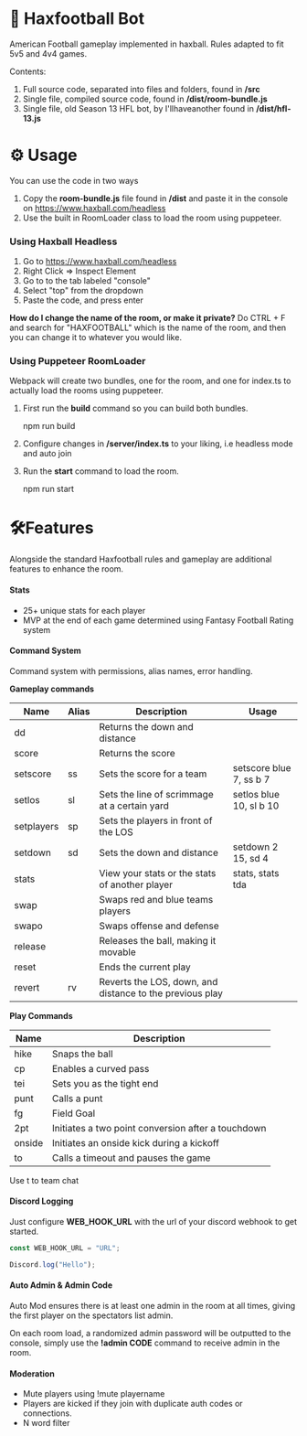 # 🏈 Haxfootball Bot

American Football gameplay implemented in haxball. Rules adapted to fit 5v5 and 4v4 games.

Contents:

1.  Full source code, separated into files and folders, found in **/src**
2.  Single file, compiled source code, found in **/dist/room-bundle.js**
3.  Single file, old Season 13 HFL bot, by I'llhaveanother found in **/dist/hfl-13.js**

# ⚙️ Usage

You can use the code in two ways

1.  Copy the **room-bundle.js** file found in **/dist** and paste it in the console on https://www.haxball.com/headless
2.  Use the built in RoomLoader class to load the room using puppeteer.

### Using Haxball Headless

1. Go to https://www.haxball.com/headless
2. Right Click => Inspect Element
3. Go to to the tab labeled "console"
4. Select "top" from the dropdown
5. Paste the code, and press enter

**How do I change the name of the room, or make it private?**
Do CTRL + F and search for "HAXFOOTBALL" which is the name of the room, and then you can change it to whatever you would like.

### Using Puppeteer RoomLoader

Webpack will create two bundles, one for the room, and one for index.ts to actually load the rooms using puppeteer.

1. First run the **build** command so you can build both bundles.

   npm run build

2. Configure changes in **/server/index.ts** to your liking, i.e headless mode and auto join

3. Run the **start** command to load the room.

   npm run start

# 🛠️Features

Alongside the standard Haxfootball rules and gameplay are additional features to enhance the room.

#### Stats

- 25+ unique stats for each player
- MVP at the end of each game determined using Fantasy Football Rating system

#### Command System

Command system with permissions, alias names, error handling.

**Gameplay commands**

| Name       | Alias | Description                                              | Usage                   |
| ---------- | ----- | -------------------------------------------------------- | ----------------------- |
| dd         |       | Returns the down and distance                            |                         |
| score      |       | Returns the score                                        |                         |
| setscore   | ss    | Sets the score for a team                                | setscore blue 7, ss b 7 |
| setlos     | sl    | Sets the line of scrimmage at a certain yard             | setlos blue 10, sl b 10 |
| setplayers | sp    | Sets the players in front of the LOS                     |                         |
| setdown    | sd    | Sets the down and distance                               | setdown 2 15, sd 4      |
| stats      |       | View your stats or the stats of another player           | stats, stats tda        |
| swap       |       | Swaps red and blue teams players                         |                         |
| swapo      |       | Swaps offense and defense                                |                         |
| release    |       | Releases the ball, making it movable                     |                         |
| reset      |       | Ends the current play                                    |                         |
| revert     | rv    | Reverts the LOS, down, and distance to the previous play |                         |

**Play Commands**

| Name   | Description                                        |
| ------ | -------------------------------------------------- |
| hike   | Snaps the ball                                     |
| cp     | Enables a curved pass                              |
| tei    | Sets you as the tight end                          |
| punt   | Calls a punt                                       |
| fg     | Field Goal                                         |
| 2pt    | Initiates a two point conversion after a touchdown |
| onside | Initiates an onside kick during a kickoff          |
| to     | Calls a timeout and pauses the game                |

Use t to team chat

#### Discord Logging

Just configure **WEB_HOOK_URL** with the url of your discord webhook to get started.

```js
const WEB_HOOK_URL = "URL";

Discord.log("Hello");
```

#### Auto Admin & Admin Code

Auto Mod ensures there is at least one admin in the room at all times, giving the first player on the spectators list admin.

On each room load, a randomized admin password will be outputted to the console, simply use the **!admin CODE** command to receive admin in the room.

#### Moderation

- Mute players using !mute playername
- Players are kicked if they join with duplicate auth codes or  
  connections.
- N word filter
